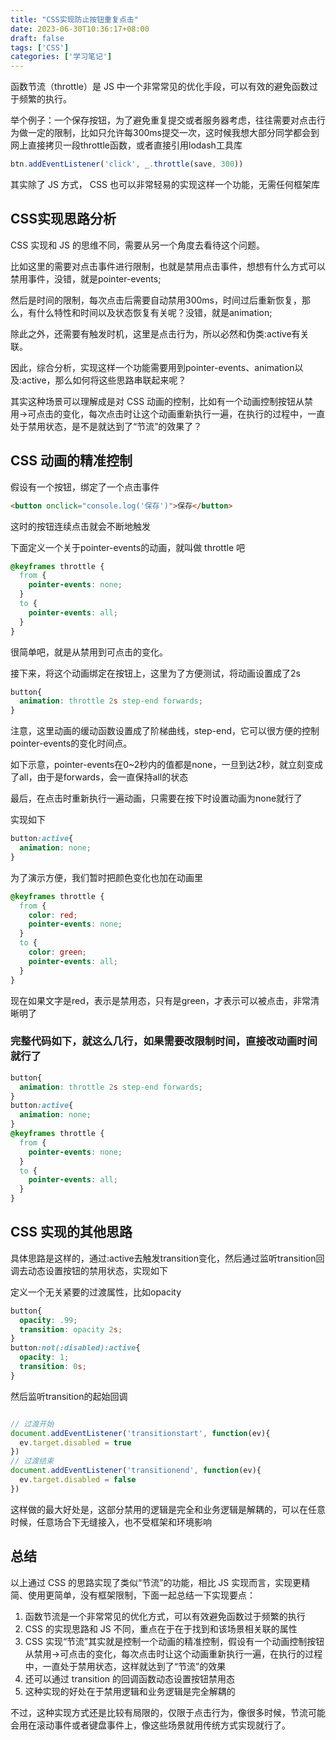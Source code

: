 ```yaml
---
title: "CSS实现防止按钮重复点击"
date: 2023-06-30T10:36:17+08:00
draft: false
tags: ['CSS']
categories: ['学习笔记']
---
```


函数节流（throttle）是 JS 中一个非常常见的优化手段，可以有效的避免函数过于频繁的执行。

举个例子：一个保存按钮，为了避免重复提交或者服务器考虑，往往需要对点击行为做一定的限制，比如只允许每300ms提交一次，这时候我想大部分同学都会到网上直接拷贝一段throttle函数，或者直接引用lodash工具库
```javascript
btn.addEventListener('click', _.throttle(save, 300))
```
其实除了 JS 方式， CSS 也可以非常轻易的实现这样一个功能，无需任何框架库

## CSS实现思路分析

CSS 实现和 JS 的思维不同，需要从另一个角度去看待这个问题。

比如这里的需要对点击事件进行限制，也就是禁用点击事件，想想有什么方式可以禁用事件，没错，就是pointer-events;

然后是时间的限制，每次点击后需要自动禁用300ms，时间过后重新恢复，那么，有什么特性和时间以及状态恢复有关呢？没错，就是animation;

除此之外，还需要有触发时机，这里是点击行为，所以必然和伪类:active有关联。

因此，综合分析，实现这样一个功能需要用到pointer-events、animation以及:active，那么如何将这些思路串联起来呢？

其实这种场景可以理解成是对 CSS 动画的控制，比如有一个动画控制按钮从禁用->可点击的变化，每次点击时让这个动画重新执行一遍，在执行的过程中，一直处于禁用状态，是不是就达到了“节流”的效果了？

## CSS 动画的精准控制

假设有一个按钮，绑定了一个点击事件
```html
<button onclick="console.log('保存')">保存</button>
```
这时的按钮连续点击就会不断地触发

下面定义一个关于pointer-events的动画，就叫做 throttle 吧
```css
@keyframes throttle {
  from {
    pointer-events: none;
  }
  to {
    pointer-events: all;
  }
}
```
很简单吧，就是从禁用到可点击的变化。

接下来，将这个动画绑定在按钮上，这里为了方便测试，将动画设置成了2s
```css
button{
  animation: throttle 2s step-end forwards;
}
```
注意，这里动画的缓动函数设置成了阶梯曲线，step-end，它可以很方便的控制pointer-events的变化时间点。

如下示意，pointer-events在0~2秒内的值都是none，一旦到达2秒，就立刻变成了all，由于是forwards，会一直保持all的状态

最后，在点击时重新执行一遍动画，只需要在按下时设置动画为none就行了

实现如下
```css
button:active{
  animation: none;
}
```

为了演示方便，我们暂时把颜色变化也加在动画里
```css
@keyframes throttle {
  from {
    color: red;
    pointer-events: none;
  }
  to {
    color: green;
    pointer-events: all;
  }
}
```

现在如果文字是red，表示是禁用态，只有是green，才表示可以被点击，非常清晰明了

### 完整代码如下，就这么几行，如果需要改限制时间，直接改动画时间就行了
```css
button{
  animation: throttle 2s step-end forwards;
}
button:active{
  animation: none;
}
@keyframes throttle {
  from {
    pointer-events: none;
  }
  to {
    pointer-events: all;
  }
}
```

## CSS 实现的其他思路

具体思路是这样的，通过:active去触发transition变化，然后通过监听transition回调去动态设置按钮的禁用状态，实现如下

定义一个无关紧要的过渡属性，比如opacity
```css
button{
  opacity: .99;
  transition: opacity 2s;
}
button:not(:disabled):active{
  opacity: 1;
  transition: 0s;
}
```

然后监听transition的起始回调

```javascript

// 过渡开始
document.addEventListener('transitionstart', function(ev){
  ev.target.disabled = true
})
// 过渡结束
document.addEventListener('transitionend', function(ev){
  ev.target.disabled = false
})
```

这样做的最大好处是，这部分禁用的逻辑是完全和业务逻辑是解耦的，可以在任意时候，任意场合下无缝接入，也不受框架和环境影响

## 总结

以上通过 CSS 的思路实现了类似“节流”的功能，相比 JS 实现而言，实现更精简、使用更简单，没有框架限制，下面一起总结一下实现要点：

1. 函数节流是一个非常常见的优化方式，可以有效避免函数过于频繁的执行
2. CSS 的实现思路和 JS 不同，重点在于在于找到和该场景相关联的属性
3. CSS 实现“节流”其实就是控制一个动画的精准控制，假设有一个动画控制按钮从禁用->可点击的变化，每次点击时让这个动画重新执行一遍，在执行的过程中，一直处于禁用状态，这样就达到了“节流”的效果
4. 还可以通过 transition 的回调函数动态设置按钮禁用态
5. 这种实现的好处在于禁用逻辑和业务逻辑是完全解耦的

不过，这种实现方式还是比较有局限的，仅限于点击行为，像很多时候，节流可能会用在滚动事件或者键盘事件上，像这些场景就用传统方式实现就行了。